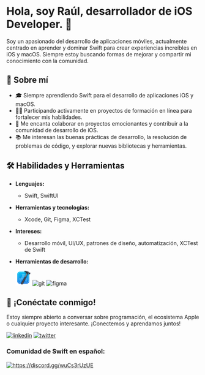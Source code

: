 # Hola, soy Raúl, desarrollador de iOS Developer. 👋

Soy un apasionado del desarrollo de aplicaciones móviles, actualmente centrado en aprender y dominar Swift para crear experiencias increíbles en iOS y macOS. Siempre estoy buscando formas de mejorar y compartir mi conocimiento con la comunidad.
## 🚀 Sobre mí
- 🎓 Siempre aprendiendo Swift para el desarrollo de aplicaciones iOS y macOS.
- 👨‍💻 Participando activamente en proyectos de formación en línea para fortalecer mis habilidades.
- 🤝 Me encanta colaborar en proyectos emocionantes y contribuir a la comunidad de desarrollo de iOS.
- 📚 Me interesan las buenas prácticas de desarrollo, la resolución de problemas de código, y explorar nuevas bibliotecas y herramientas.

## 🛠️ Habilidades y Herramientas
- **Lenguajes:**
  - Swift, SwiftUI
- **Herramientas y tecnologías:**
  - Xcode, Git, Figma, XCTest
- **Intereses:**
  - Desarrollo móvil, UI/UX, patrones de diseño, automatización, XCTest de Swift

- **Herramientas de desarrollo:**
  <p align="left">
    <img src="https://raw.githubusercontent.com/devicons/devicon/master/icons/xcode/xcode-original.svg" alt="xcode" width="40" height="40"/>
    <img src="https://www.vectorlogo.zone/logos/git-scm/git-scm-icon.svg" alt="git" width="40" height="40"/> 
    <img src="https://www.vectorlogo.zone/logos/figma/figma-icon.svg" alt="figma" width="40" height="40"/>
  </p>

## 🔗 ¡Conéctate conmigo!
Estoy siempre abierto a conversar sobre programación, el ecosistema Apple o cualquier proyecto interesante. ¡Conectemos y aprendamos juntos!

[![linkedin](https://img.shields.io/badge/linkedin-0A66C2?style=for-the-badge&logo=linkedin&logoColor=white)](https://www.linkedin.com/in/raulgallegoalonso/)
[![twitter](https://img.shields.io/badge/twitter-1DA1F2?style=for-the-badge&logo=twitter&logoColor=white)](https://twitter.com/kontrol_deejay)

<h3 align="left">Comunidad de Swift en español:</h3>
<p align="left">
<a href="https://discord.gg/wuCs3rUzUE" target="blank"><img align="center" src="https://raw.githubusercontent.com/rahuldkjain/github-profile-readme-generator/master/src/images/icons/Social/discord.svg" alt="https://discord.gg/wuCs3rUzUE" height="30" width="40" /></a>
</p>
